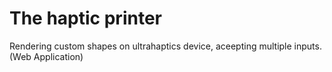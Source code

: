 # The haptic printer
Rendering custom shapes on ultrahaptics device, aceepting multiple inputs. (Web Application)

